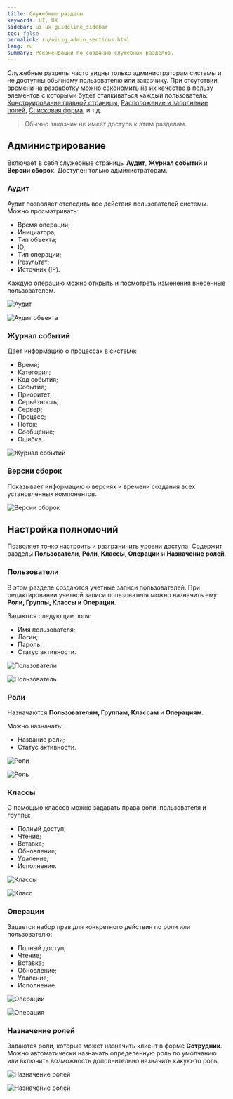 ```yaml
---
title: Служебные разделы
keywords: UI, UX
sidebar: ui-ux-guideline_sidebar
toc: false
permalink: ru/uiuxg_admin_sections.html
lang: ru
summary: Рекомендации по созданию служебных разделов.
---
```


Служебные разделы часто видны только администраторам системы и не доступны обычному пользователю или заказчику. При отсутствии времени на разработку можно сэкономить на их качестве в пользу элементов с которыми будет сталкиваться каждый пользователь: [Конструирование главной страницы](uiuxg_main_page_manual.ru.md), [Расположение и заполнение полей](uiuxg_fields_location_and_fill.ru.md), [Списковая форма](uiuxg_list_form.ru.md), и т.д.

> Обычно заказчик не имеет доступа к этим разделам.

## Администрирование

Включает в себя служебные страницы **Аудит**, **Журнал событий** и **Версии сборок**. Доступен только администраторам.

### Аудит

Аудит позволяет отследить все действия пользователей системы. Можно просматривать:

* Время операции;
* Инициатора;
* Тип объекта;
* ID;
* Тип операции;
* Результат;
* Источник (IP).

Каждую операцию можно открыть и посмотреть изменения внесенные пользователем.

![Аудит](../../../images/pages/guides/ui-ux-guideline/uiuxg_admin_sections/1.png)

![Аудит объекта](../../../images/pages/guides/ui-ux-guideline/uiuxg_admin_sections/14.png)

### Журнал событий

Дает информацию о процессах в системе:

* Время;
* Категория;
* Код события;
* Событие;
* Приоритет;
* Серьёзность;
* Сервер;
* Процесс;
* Поток;
* Сообщение;
* Ошибка.

![Журнал событий](../../../images/pages/guides/ui-ux-guideline/uiuxg_admin_sections/2.png)

### Версии сборок

Показывает информацию о версиях и времени создания всех установленных компонентов.

![Версии сборок](../../../images/pages/guides/ui-ux-guideline/uiuxg_admin_sections/3.png)

## Настройка полномочий

Позволяет тонко настроить и разграничить уровни доступа. Содержит разделы **Пользователи**, **Роли**, **Классы**, **Операции** и **Назначение ролей**.

### Пользователи

В этом разделе создаются учетные записи пользователей. При редактировании учетной записи пользователя можно назначить ему: **Роли, Группы, Классы и Операции**.

Задаются следующие поля:

* Имя пользователя;
* Логин;
* Пароль;
* Статус активности.

![Пользователи](../../../images/pages/guides/ui-ux-guideline/uiuxg_admin_sections/4.png)

![Пользователь](../../../images/pages/guides/ui-ux-guideline/uiuxg_admin_sections/5.png)

### Роли

Назначаются **Пользователям, Группам, Классам** и **Операциям**.

Можно назначать:

* Название роли;
* Статус активности.

![Роли](../../../images/pages/guides/ui-ux-guideline/uiuxg_admin_sections/6.png)

![Роль](../../../images/pages/guides/ui-ux-guideline/uiuxg_admin_sections/7.png)

### Классы

С помощью классов можно задавать права роли, пользователя и группы:

* Полный доступ;
* Чтение;
* Вставка;
* Обновление;
* Удаление;
* Исполнение.

![Классы](../../../images/pages/guides/ui-ux-guideline/uiuxg_admin_sections/8.png)

![Класс](../../../images/pages/guides/ui-ux-guideline/uiuxg_admin_sections/9.png)

### Операции

Задается набор прав для конкретного действия по роли или пользователю:

* Полный доступ;
* Чтение;
* Вставка;
* Обновление;
* Удаление;
* Исполнение.

![Операции](../../../images/pages/guides/ui-ux-guideline/uiuxg_admin_sections/10.png)

![Операция](../../../images/pages/guides/ui-ux-guideline/uiuxg_admin_sections/11.png)

### Назначение ролей

Задаются роли, которые может назначить клиент в форме **Сотрудник**. Можно автоматически назначать определенную роль по умолчанию или включить возможность дополнительно назначить какую-то роль.

![Назначение ролей](../../../images/pages/guides/ui-ux-guideline/uiuxg_admin_sections/12.png)

![Назначение ролей](../../../images/pages/guides/ui-ux-guideline/uiuxg_admin_sections/13.png)
